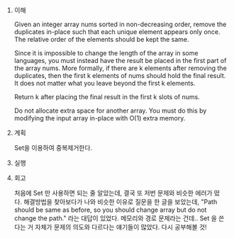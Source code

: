 # <Remove Duplicates from Sorted Array>

1. 이해

   Given an integer array nums sorted in non-decreasing order, remove the duplicates in-place such that each unique element appears only once. The relative order of the elements should be kept the same.

   Since it is impossible to change the length of the array in some languages, you must instead have the result be placed in the first part of the array nums. More formally, if there are k elements after removing the duplicates, then the first k elements of nums should hold the final result. It does not matter what you leave beyond the first k elements.

   Return k after placing the final result in the first k slots of nums.

   Do not allocate extra space for another array. You must do this by modifying the input array in-place with O(1) extra memory.

2. 계획

   Set을 이용하여 중복제거한다.

3. 실행

4. 회고

   처음에 Set 만 사용하면 되는 줄 알았는데, 결국 또 저번 문제와 비슷한 에러가 떴다. 해결방법을 찾아보다가 나와 비슷한 이유로 질문을 한 글을 보았는데,
   "Path should be same as before, so you should change array but do not change the path." 라는 대답이 있었다.
   메모리와 경로 문제라는 건데..
   Set 을 쓴다는 거 자체가 문제의 의도와 다르다는 얘기들이 많았다. 다시 공부해볼 것!
